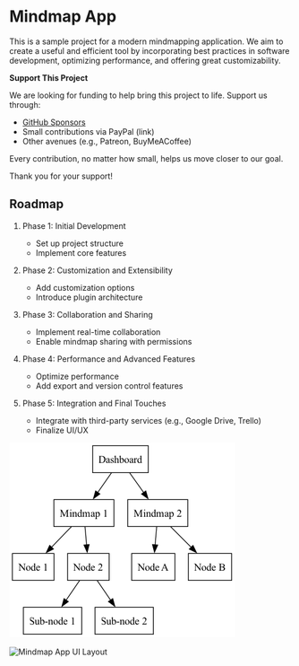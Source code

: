 # Mindmap App

This is a sample project for a modern mindmapping application. We aim to create a useful and efficient tool by incorporating best practices in software development, optimizing performance, and offering great customizability.

**Support This Project**

We are looking for funding to help bring this project to life. Support us through:
- [GitHub Sponsors](https://github.com/sponsors/hmltn-0)
- Small contributions via PayPal (link)
- Other avenues (e.g., Patreon, BuyMeACoffee)

Every contribution, no matter how small, helps us move closer to our goal.

Thank you for your support!



## Roadmap

1. Phase 1: Initial Development
   - Set up project structure
   - Implement core features

2. Phase 2: Customization and Extensibility
   - Add customization options
   - Introduce plugin architecture

3. Phase 3: Collaboration and Sharing
   - Implement real-time collaboration
   - Enable mindmap sharing with permissions

4. Phase 4: Performance and Advanced Features
   - Optimize performance
   - Add export and version control features

5. Phase 5: Integration and Final Touches
   - Integrate with third-party services (e.g., Google Drive, Trello)
   - Finalize UI/UX



![Sample UI](docs/sample_ui.png)



![Mindmap App UI Layout](Mindmap_App_UI_Layout.png)

